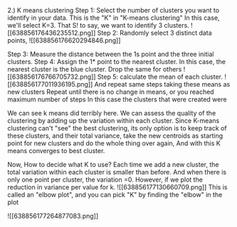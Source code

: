 2.) K means clustering
Step 1: Select the number of clusters you want to identify in your data. This is the "K" in "K-means clustering"
In this case, we'll select K=3. That S! to say, we want to identify 3 clusters.
![[638856176436235512.png]]
Step 2: Randomly select 3 distinct data points,
 ![[638856176620294846.png]]

Step 3: Measure the distance between the 1s point and the three initial clusters.
Step 4: Assign the 1* point to the nearest cluster. In this case, the nearest cluster is the blue cluster.
Drop the same for others
 ![[638856176766705732.png]]
Step 5: calculate the mean of each cluster.
![[638856177011936195.png]]
And repeat same steps taking these means as new clusters
Repeat until there is no change in means,  or you reached maximum number of steps
In this case the clusters that were created were
 

We can see k means did terribly here. 
We can assess the quality of the clustering by adding up the variation within each cluster.
Since K-means clustering can't "see" the best clustering, its only option is to keep track of these clusters, and their total variance, take the new centroids as starting point for new clusters and do the whole thing over again, And with this K means converges to best cluster.

Now, How to decide what K to use?
Each time we add a new cluster, the total variation within each cluster is smaller than before. And when there is only one point per cluster, the variation =0.
However, if we plot the reduction in variance per value for k.
 ![[638856177130660709.png]]
This is called an "elbow plot", and you can pick "K" by finding the "elbow" in the plot

![[638856177264877083.png]]